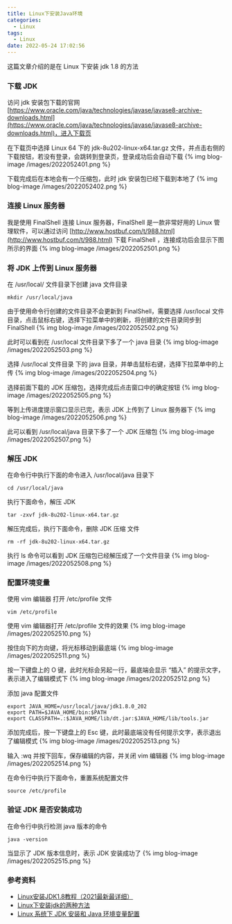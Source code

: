 ```yaml
---
title: Linux下安装Java环境
categories:
  - Linux
tags:
  - Linux
date: 2022-05-24 17:02:56
---
```


这篇文章介绍的是在 Linux 下安装 jdk 1.8 的方法
<!--more-->

###  下载 JDK
访问 jdk 安装包下载的官网 [https://www.oracle.com/java/technologies/javase/javase8-archive-downloads.html](https://www.oracle.com/java/technologies/javase/javase8-archive-downloads.html)，进入下载页

在下载页中选择 Linux 64 下的 jdk-8u202-linux-x64.tar.gz 文件，并点击右侧的下载按钮，若没有登录，会跳转到登录页，登录成功后会自动下载
{% img blog-image /images/2022052401.png %}

下载完成后在本地会有一个压缩包，此时 jdk 安装包已经下载到本地了
{% img blog-image /images/2022052402.png %}

### 连接 Linux 服务器
我是使用 FinalShell 连接 Linux 服务器，FinalShell 是一款非常好用的 Linux 管理软件，可以通过访问 [http://www.hostbuf.com/t/988.html](http://www.hostbuf.com/t/988.html) 下载 FinalShell ，连接成功后会显示下图所示的界面
{% img blog-image /images/2022052501.png %}

### 将 JDK 上传到 Linux 服务器

在 /usr/local/  文件目录下创建 java 文件目录

	mkdir /usr/local/java

由于使用命令行创建的文件目录不会更新到 FinalShell，需要选择 /usr/local 文件目录，点击鼠标右键，选择下拉菜单中的刷新，将创建的文件目录同步到 FinalShell
{% img blog-image /images/2022052502.png %}

此时可以看到在 /usr/local 文件目录下多了一个  java 目录
{% img blog-image /images/2022052503.png %}

选择 /usr/local 文件目录 下的 java 目录，并单击鼠标右键，选择下拉菜单中的上传
{% img blog-image /images/2022052504.png %}

选择前面下载的 JDK 压缩包，选择完成后点击窗口中的确定按钮
{% img blog-image /images/2022052505.png %}

等到上传进度提示窗口显示已完，表示 JDK 上传到了 Linux 服务器下
{% img blog-image /images/2022052506.png %}

此可以看到 /usr/local/java 目录下多了一个 JDK 压缩包
{% img blog-image /images/2022052507.png %}

### 解压 JDK
在命令行中执行下面的命令进入 /usr/local/java 目录下

	cd /usr/local/java 

执行下面命令，解压 JDK

	tar -zxvf jdk-8u202-linux-x64.tar.gz

解压完成后，执行下面命令，删除 JDK 压缩 文件

	rm -rf jdk-8u202-linux-x64.tar.gz

执行 ls 命令可以看到 JDK 压缩包已经解压成了一个文件目录
{% img blog-image /images/2022052508.png %}

### 配置环境变量

使用 vim 编辑器 打开 /etc/profile 文件

	vim /etc/profile
	
使用 vim 编辑器打开 /etc/profile 文件的效果
{% img blog-image /images/2022052510.png %}

按住向下的方向键，将光标移动到最底端
{% img blog-image /images/2022052511.png %}

按一下键盘上的 O 键，此时光标会另起一行，最底端会显示 “插入” 的提示文字，表示进入了编辑模式下
{% img blog-image /images/2022052512.png %}

添加 java 配置文件

	export JAVA_HOME=/usr/local/java/jdk1.8.0_202
	export PATH=$JAVA_HOME/bin:$PATH
	export CLASSPATH=.:$JAVA_HOME/lib/dt.jar:$JAVA_HOME/lib/tools.jar
	
添加完成后，按一下键盘上的 Esc 键，此时最底端没有任何提示文字，表示退出了编辑模式
{% img blog-image /images/2022052513.png %}

输入 :wq 并按下回车，保存编辑的内容，并关闭 vim 编辑器
{% img blog-image /images/2022052514.png %}

在命令行中执行下面命令，重置系统配置文件

	source /etc/profile
	
### 验证 JDK 是否安装成功

在命令行中执行检测 java 版本的命令

	java -version

当显示了 JDK 版本信息时，表示 JDK 安装成功了
{% img blog-image /images/2022052515.png %}

### 参考资料
- [Linux安装JDK1.8教程（2021最新最详细）](https://zhuanlan.zhihu.com/p/343227137)
- [Linux下安装jdk的两种方法](https://www.cnblogs.com/Dr-wei/p/13339957.html)
- [Linux 系统下 JDK 安装和 Java 环境变量配置](https://blog.csdn.net/xietansheng/article/details/84189514)




